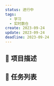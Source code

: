 ```yaml
---
status: 进行中
tags:
  - 学习
  - 实时数仓
create: 2023-09-24
update: 2023-09-24
deadline: 2023-09-24
---
```


## 📄 项目描述



## 📅 任务列表




